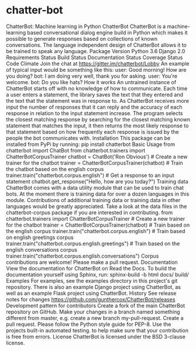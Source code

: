 # chatter-bot
ChatterBot: Machine learning in Python ChatterBot ChatterBot is a machine-learning based conversational dialog engine build in Python which makes it possible to generate responses based on collections of known conversations. The language independent design of ChatterBot allows it to be trained to speak any language.  Package Version Python 3.6 Django 2.0 Requirements Status Build Status Documentation Status Coverage Status Code Climate Join the chat at https://gitter.im/chatterbot/Lobby  An example of typical input would be something like this:  user: Good morning! How are you doing? bot: I am doing very well, thank you for asking. user: You're welcome. bot: Do you like hats?  How it works An untrained instance of ChatterBot starts off with no knowledge of how to communicate. Each time a user enters a statement, the library saves the text that they entered and the text that the statement was in response to. As ChatterBot receives more input the number of responses that it can reply and the accuracy of each response in relation to the input statement increase. The program selects the closest matching response by searching for the closest matching known statement that matches the input, it then returns the most likely response to that statement based on how frequently each response is issued by the people the bot communicates with.  Installation This package can be installed from PyPi by running:  pip install chatterbot Basic Usage from chatterbot import ChatBot from chatterbot.trainers import ChatterBotCorpusTrainer  chatbot = ChatBot('Ron Obvious')  # Create a new trainer for the chatbot trainer = ChatterBotCorpusTrainer(chatbot)  # Train the chatbot based on the english corpus trainer.train("chatterbot.corpus.english")  # Get a response to an input statement chatbot.get_response("Hello, how are you today?") Training data ChatterBot comes with a data utility module that can be used to train chat bots. At the moment there is training data for over a dozen languages in this module. Contributions of additional training data or training data in other languages would be greatly appreciated. Take a look at the data files in the chatterbot-corpus package if you are interested in contributing.  from chatterbot.trainers import ChatterBotCorpusTrainer  # Create a new trainer for the chatbot trainer = ChatterBotCorpusTrainer(chatbot)  # Train based on the english corpus trainer.train("chatterbot.corpus.english")  # Train based on english greetings corpus trainer.train("chatterbot.corpus.english.greetings")  # Train based on the english conversations corpus trainer.train("chatterbot.corpus.english.conversations") Corpus contributions are welcome! Please make a pull request.  Documentation View the documentation for ChatterBot on Read the Docs.  To build the documentation yourself using Sphinx, run:  sphinx-build -b html docs/ build/ Examples For examples, see the examples directory in this project's git repository.  There is also an example Django project using ChatterBot, as well as an example Flask project using ChatterBot.  History See release notes for changes https://github.com/gunthercox/ChatterBot/releases  Development pattern for contributors Create a fork of the main ChatterBot repository on GitHub. Make your changes in a branch named something different from master, e.g. create a new branch my-pull-request. Create a pull request. Please follow the Python style guide for PEP-8. Use the projects built-in automated testing. to help make sure that your contribution is free from errors. License ChatterBot is licensed under the BSD 3-clause license.

